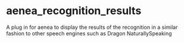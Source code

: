 # aenea_recognition_results
A plug in for aenea to display the results of the recognition in a similar fashion to other speech engines such as Dragon NaturallySpeaking
